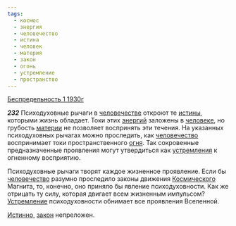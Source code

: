 ```yaml
---
tags:
  - космос
  - энергия
  - человечество
  - истина
  - человек
  - материя
  - закон
  - огонь
  - устремление
  - пространство
---
```


[Беспредельность 1 1930г](/agni/1930)

___232___
Психодуховные рычаги в [человечестве](/tag/#[человечество](/tag/#человечество)) откроют те [истины](/tag/#истина), которыми жизнь обладает. Токи этих [энергий](/tag/#энергия) заложены в [человеке](/tag/#человек), но грубость [материи](/tag/#материя) не позволяет воспринять эти течения. На указанных психодуховных рычагах можно проследить, как [человечество](/tag/#человечество) воспринимает токи пространственного [огня](/tag/#огонь). Так сокровенные предназначенные проявления могут утвердиться как [устремления](/tag/#устремление) к огненному восприятию.   

Психодуховные рычаги творят каждое жизненное проявление. Если бы [человечество](/tag/#человечество) разумно проследило законы движения [Космического](/tag/#космос) Магнита, то, конечно, оно приняло бы явление психодуховности. Как же отрицать ту силу, которая двигает всем жизненным импульсом? [Устремление](/tag/#устремление) психодуховности обнимает все проявления Вселенной.   

[Истинно](/tag/#истина), [закон](/tag/#закон) непреложен.